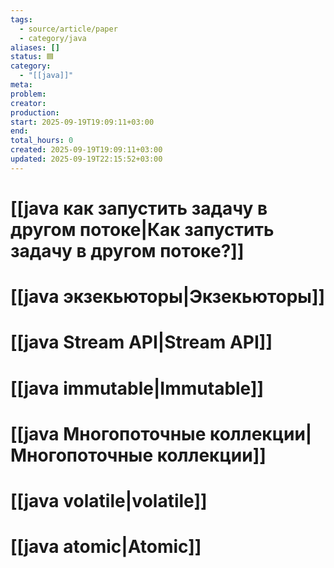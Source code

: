 ```yaml
---
tags:
  - source/article/paper
  - category/java
aliases: []
status: 🟦
category:
  - "[[java]]"
meta: 
problem: 
creator: 
production: 
start: 2025-09-19T19:09:11+03:00
end: 
total_hours: 0
created: 2025-09-19T19:09:11+03:00
updated: 2025-09-19T22:15:52+03:00
---
```


# [[java как запустить задачу в другом потоке|Как запустить задачу в другом потоке?]]

# [[java экзекьюторы|Экзекьюторы]]

# [[java Stream API|Stream API]]

# [[java immutable|Immutable]]

# [[java Многопоточные коллекции|Многопоточные коллекции]]

# [[java volatile|volatile]]

# [[java atomic|Atomic]]

